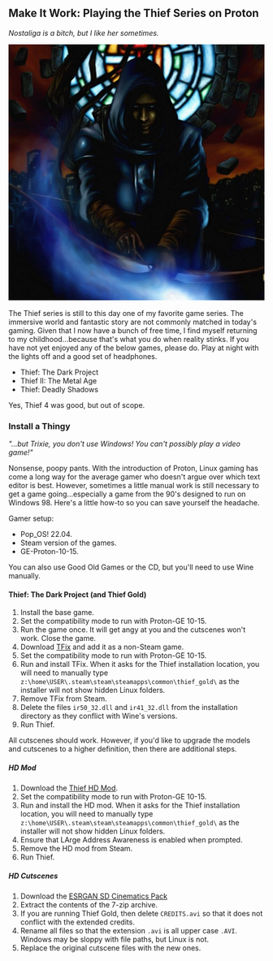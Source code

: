 ## Make It Work: Playing the Thief Series on Proton

*Nostaliga is a bitch, but I like her sometimes.*

![A portrait of Garrett from Thief Gold](/images/thief-gold-key-art-header.png)

The Thief series is still to this day one of my favorite game series. The immersive world and fantastic story are not commonly matched in today's gaming. Given that I now have a bunch of free time, I find myself returning to my childhood...because that's what you do when reality stinks. If you have not yet enjoyed any of the below games, please do. Play at night with the lights off and a good set of headphones.
+ Thief: The Dark Project
+ Thief II: The Metal Age
+ Thief: Deadly Shadows

Yes, Thief 4 was good, but out of scope.

### Install a Thingy

*"...but Trixie, you don't use Windows! You can't possibly play a video game!"*

Nonsense, poopy pants. With the introduction of Proton, Linux gaming has come a long way for the average gamer who doesn't argue over which text editor is best. However, sometimes a little manual work is still necessary to get a game going...especially a game from the 90's designed to run on Windows 98. Here's a little how-to so you can save yourself the headache.

Gamer setup:
+ Pop_OS! 22.04.
+ Steam version of the games.
+ GE-Proton-10-15.

You can also use Good Old Games or the CD, but you'll need to use Wine manually.

#### Thief: The Dark Project (and Thief Gold)
1. Install the base game.
2. Set the compatibility mode to run with Proton-GE 10-15.
3. Run the game once. It will get angy at you and the cutscenes won't work. Close the game.
4. Download [TFix](https://www.moddb.com/downloads/start/180264) and add it as a non-Steam game.
5. Set the compatibility mode to run with Proton-GE 10-15.
6. Run and install TFix. When it asks for the Thief installation location, you will need to manually type ```z:\home\USER\.steam\steam\steamapps\common\thief_gold\``` as the installer will not show hidden Linux folders.
7. Remove TFix from Steam.
8. Delete the files ```ir50_32.dll``` and ```ir41_32.dll``` from the installation directory as they conflict with Wine's versions. 
9. Run Thief.

All cutscenes should work. However, if you'd like to upgrade the models and cutscenes to a higher definition, then there are additional steps.

##### HD Mod
1. Download the [Thief HD Mod](https://www.moddb.com/mods/thief-gold-hd-texture-mod/downloads/thief-1-hd-mod-12-full-version-installer1).
2. Set the compatibility mode to run with Proton-GE 10-15.
3. Run and install the HD mod. When it asks for the Thief installation location, you will need to manually type ```z:\home\USER\.steam\steam\steamapps\common\thief_gold\``` as the installer will not show hidden Linux folders.
4. Ensure that LArge Address Awareness is enabled when prompted.
5. Remove the HD mod from Steam.
6. Run Thief.

##### HD Cutscenes
1. Download the [ESRGAN SD Cinematics Pack](https://www.moddb.com/mods/thief-gold-esrgan-pack/addons/thief-gold-esrgan-sd-cinematics-pack-v21)
2. Extract the contents of the 7-zip archive.
3. If you are running Thief Gold, then delete ```CREDITS.avi``` so that it does not conflict with the extended credits.
4. Rename all files so that the extension ```.avi``` is all upper case ```.AVI```. Windows may be sloppy with file paths, but Linux is not.
5. Replace the original cutscene files with the new ones.
